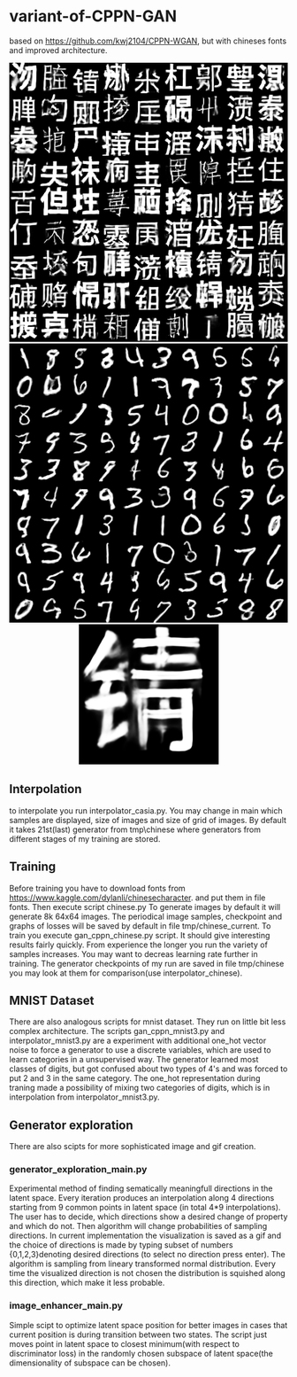 # variant-of-CPPN-GAN
based on https://github.com/kwj2104/CPPN-WGAN, but with chineses fonts and improved architecture.

<div align="center">
  <img src="generated_img/samples_chines21_disp9_64x64.png" alt="results for chinese fonts"/>
</div>
<div align="center">
  <img src="generated_img/samples_temp1.png" alt="results for MNIST"/>
</div>

<div align="center">
  <img src="generated_img/large_sample_chines21_samp60_256x256.png" alt="enlarged image"/>
</div>


## Interpolation
to interpolate you run interpolator_casia.py. You may change in main which samples are displayed, size of images and size of grid of images. By default it takes 21st(last) generator from tmp\chinese where generators from different stages of my training are stored.

## Training
Before training you have to download fonts from https://www.kaggle.com/dylanli/chinesecharacter. and put them in file fonts. Then execute script chinese.py To generate images by default it will generate 8k 64x64 images. The periodical image samples, checkpoint and graphs of losses will be saved by default in file tmp/chinese_current. To train you execute gan_cppn_chinese.py script. It should give interesting results fairly quickly. From experience the longer you run the variety of samples increases. You may want to decreas learning rate further in training. The generator checkpoints of my run are saved in file tmp/chinese you may look at them for comparison(use interpolator_chinese).

## MNIST Dataset
There are also analogous scripts for mnist dataset. They run on little bit less complex architecture. The scripts gan_cppn_mnist3.py and interpolator_mnist3.py are a experiment with additional one_hot vector noise to force a generator to use a discrete variables, which are used to learn categories in a unsupervised way. The generator learned most classes of digits, but got confused about two types of 4's and was forced to put 2 and 3 in the same category. The one_hot representation during traning made a possibility of mixing two categories of digits, which is in interpolation from interpolator_mnist3.py.     

## Generator exploration
There are also scipts for more sophisticated image and gif creation.
### generator_exploration_main.py
Experimental method of finding sematically meaningfull directions in the latent space. Every iteration produces an interpolation along 4 directions starting from 9 common points in latent space (in total 4*9 interpolations). The user has to decide, which directions show a desired change of property and which do not. Then algorithm will change probabilities of sampling directions. In current implementation the visualization is saved as a gif and the choice of directions is made by typing subset of numbers {0,1,2,3}denoting desired directions (to select no direction press enter). The algorithm is sampling from lineary transformed normal distribution. Every time the visualized direction is not chosen the distribution is squished along this direction, which make it less probable.  

### image_enhancer_main.py
Simple scipt to optimize latent space position for better images in cases that current position is during transition between two states. The script just moves point in latent space to closest minimum(with respect to discriminator loss) in the randomly chosen subspace of latent space(the dimensionality of subspace can be chosen).
